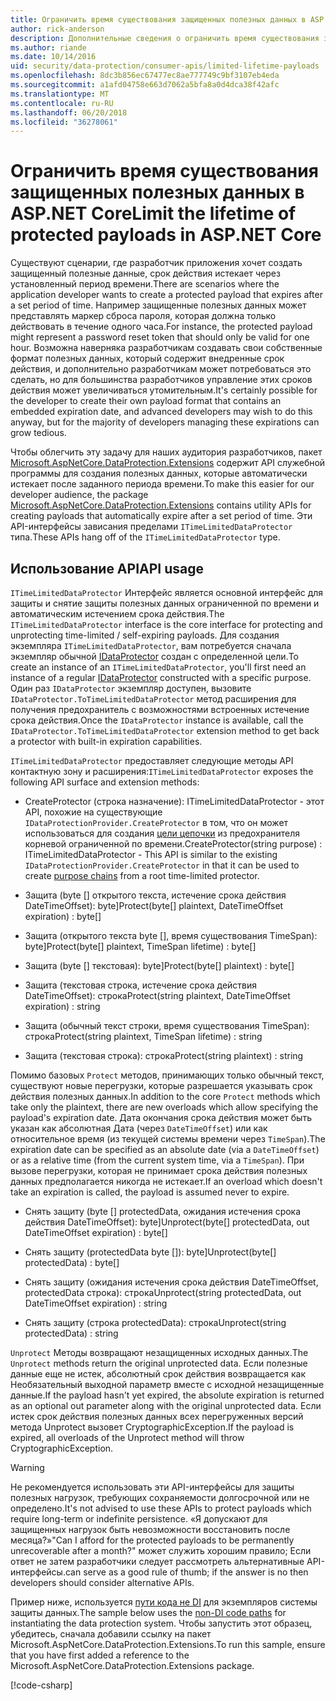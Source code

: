 ```yaml
---
title: Ограничить время существования защищенных полезных данных в ASP.NET Core
author: rick-anderson
description: Дополнительные сведения о ограничить время существования защищенных полезных данных с помощью API защиты данных ASP.NET Core.
ms.author: riande
ms.date: 10/14/2016
uid: security/data-protection/consumer-apis/limited-lifetime-payloads
ms.openlocfilehash: 8dc3b856ec67477ec8ae777749c9bf3107eb4eda
ms.sourcegitcommit: a1afd04758e663d7062a5bfa8a0d4dca38f42afc
ms.translationtype: MT
ms.contentlocale: ru-RU
ms.lasthandoff: 06/20/2018
ms.locfileid: "36278061"
---
```

# <a name="limit-the-lifetime-of-protected-payloads-in-aspnet-core"></a><span data-ttu-id="9f83b-103">Ограничить время существования защищенных полезных данных в ASP.NET Core</span><span class="sxs-lookup"><span data-stu-id="9f83b-103">Limit the lifetime of protected payloads in ASP.NET Core</span></span>

<span data-ttu-id="9f83b-104">Существуют сценарии, где разработчик приложения хочет создать защищенный полезные данные, срок действия истекает через установленный период времени.</span><span class="sxs-lookup"><span data-stu-id="9f83b-104">There are scenarios where the application developer wants to create a protected payload that expires after a set period of time.</span></span> <span data-ttu-id="9f83b-105">Например защищенные полезных данных может представлять маркер сброса пароля, которая должна только действовать в течение одного часа.</span><span class="sxs-lookup"><span data-stu-id="9f83b-105">For instance, the protected payload might represent a password reset token that should only be valid for one hour.</span></span> <span data-ttu-id="9f83b-106">Возможна наверняка разработчикам создавать свои собственные формат полезных данных, который содержит внедренные срок действия, и дополнительно разработчикам может потребоваться это сделать, но для большинства разработчиков управление этих сроков действия может увеличиваться утомительным.</span><span class="sxs-lookup"><span data-stu-id="9f83b-106">It's certainly possible for the developer to create their own payload format that contains an embedded expiration date, and advanced developers may wish to do this anyway, but for the majority of developers managing these expirations can grow tedious.</span></span>

<span data-ttu-id="9f83b-107">Чтобы облегчить эту задачу для наших аудитория разработчиков, пакет [Microsoft.AspNetCore.DataProtection.Extensions](https://www.nuget.org/packages/Microsoft.AspNetCore.DataProtection.Extensions/) содержит API служебной программы для создания полезных данных, которые автоматически истекает после заданного периода времени.</span><span class="sxs-lookup"><span data-stu-id="9f83b-107">To make this easier for our developer audience, the package [Microsoft.AspNetCore.DataProtection.Extensions](https://www.nuget.org/packages/Microsoft.AspNetCore.DataProtection.Extensions/) contains utility APIs for creating payloads that automatically expire after a set period of time.</span></span> <span data-ttu-id="9f83b-108">Эти API-интерфейсы зависания пределами `ITimeLimitedDataProtector` типа.</span><span class="sxs-lookup"><span data-stu-id="9f83b-108">These APIs hang off of the `ITimeLimitedDataProtector` type.</span></span>

## <a name="api-usage"></a><span data-ttu-id="9f83b-109">Использование API</span><span class="sxs-lookup"><span data-stu-id="9f83b-109">API usage</span></span>

<span data-ttu-id="9f83b-110">`ITimeLimitedDataProtector` Интерфейс является основной интерфейс для защиты и снятие защиты полезных данных ограниченной по времени и автоматическим истечением срока действия.</span><span class="sxs-lookup"><span data-stu-id="9f83b-110">The `ITimeLimitedDataProtector` interface is the core interface for protecting and unprotecting time-limited / self-expiring payloads.</span></span> <span data-ttu-id="9f83b-111">Для создания экземпляра `ITimeLimitedDataProtector`, вам потребуется сначала экземпляр обычной [IDataProtector](xref:security/data-protection/consumer-apis/overview) создан с определенной цели.</span><span class="sxs-lookup"><span data-stu-id="9f83b-111">To create an instance of an `ITimeLimitedDataProtector`, you'll first need an instance of a regular [IDataProtector](xref:security/data-protection/consumer-apis/overview) constructed with a specific purpose.</span></span> <span data-ttu-id="9f83b-112">Один раз `IDataProtector` экземпляр доступен, вызовите `IDataProtector.ToTimeLimitedDataProtector` метод расширения для получения предохранитель с возможностями встроенных истечение срока действия.</span><span class="sxs-lookup"><span data-stu-id="9f83b-112">Once the `IDataProtector` instance is available, call the `IDataProtector.ToTimeLimitedDataProtector` extension method to get back a protector with built-in expiration capabilities.</span></span>

<span data-ttu-id="9f83b-113">`ITimeLimitedDataProtector` предоставляет следующие методы API контактную зону и расширения:</span><span class="sxs-lookup"><span data-stu-id="9f83b-113">`ITimeLimitedDataProtector` exposes the following API surface and extension methods:</span></span>

* <span data-ttu-id="9f83b-114">CreateProtector (строка назначение): ITimeLimitedDataProtector - этот API, похожие на существующие `IDataProtectionProvider.CreateProtector` в том, что он может использоваться для создания [цели цепочки](xref:security/data-protection/consumer-apis/purpose-strings) из предохранителя корневой ограниченной по времени.</span><span class="sxs-lookup"><span data-stu-id="9f83b-114">CreateProtector(string purpose) : ITimeLimitedDataProtector - This API is similar to the existing `IDataProtectionProvider.CreateProtector` in that it can be used to create [purpose chains](xref:security/data-protection/consumer-apis/purpose-strings) from a root time-limited protector.</span></span>

* <span data-ttu-id="9f83b-115">Защита (byte [] открытого текста, истечение срока действия DateTimeOffset): byte]</span><span class="sxs-lookup"><span data-stu-id="9f83b-115">Protect(byte[] plaintext, DateTimeOffset expiration) : byte[]</span></span>

* <span data-ttu-id="9f83b-116">Защита (открытого текста byte [], время существования TimeSpan): byte]</span><span class="sxs-lookup"><span data-stu-id="9f83b-116">Protect(byte[] plaintext, TimeSpan lifetime) : byte[]</span></span>

* <span data-ttu-id="9f83b-117">Защита (byte [] текстовая): byte]</span><span class="sxs-lookup"><span data-stu-id="9f83b-117">Protect(byte[] plaintext) : byte[]</span></span>

* <span data-ttu-id="9f83b-118">Защита (текстовая строка, истечение срока действия DateTimeOffset): строка</span><span class="sxs-lookup"><span data-stu-id="9f83b-118">Protect(string plaintext, DateTimeOffset expiration) : string</span></span>

* <span data-ttu-id="9f83b-119">Защита (обычный текст строки, время существования TimeSpan): строка</span><span class="sxs-lookup"><span data-stu-id="9f83b-119">Protect(string plaintext, TimeSpan lifetime) : string</span></span>

* <span data-ttu-id="9f83b-120">Защита (текстовая строка): строка</span><span class="sxs-lookup"><span data-stu-id="9f83b-120">Protect(string plaintext) : string</span></span>

<span data-ttu-id="9f83b-121">Помимо базовых `Protect` методов, принимающих только обычный текст, существуют новые перегрузки, которые разрешается указывать срок действия полезных данных.</span><span class="sxs-lookup"><span data-stu-id="9f83b-121">In addition to the core `Protect` methods which take only the plaintext, there are new overloads which allow specifying the payload's expiration date.</span></span> <span data-ttu-id="9f83b-122">Дата окончания срока действия может быть указан как абсолютная Дата (через `DateTimeOffset`) или как относительное время (из текущей системы времени через `TimeSpan`).</span><span class="sxs-lookup"><span data-stu-id="9f83b-122">The expiration date can be specified as an absolute date (via a `DateTimeOffset`) or as a relative time (from the current system time, via a `TimeSpan`).</span></span> <span data-ttu-id="9f83b-123">При вызове перегрузки, которая не принимает срока действия полезных данных предполагается никогда не истекает.</span><span class="sxs-lookup"><span data-stu-id="9f83b-123">If an overload which doesn't take an expiration is called, the payload is assumed never to expire.</span></span>

* <span data-ttu-id="9f83b-124">Снять защиту (byte [] protectedData, ожидания истечения срока действия DateTimeOffset): byte]</span><span class="sxs-lookup"><span data-stu-id="9f83b-124">Unprotect(byte[] protectedData, out DateTimeOffset expiration) : byte[]</span></span>

* <span data-ttu-id="9f83b-125">Снять защиту (protectedData byte []): byte]</span><span class="sxs-lookup"><span data-stu-id="9f83b-125">Unprotect(byte[] protectedData) : byte[]</span></span>

* <span data-ttu-id="9f83b-126">Снять защиту (ожидания истечения срока действия DateTimeOffset, protectedData строка): строка</span><span class="sxs-lookup"><span data-stu-id="9f83b-126">Unprotect(string protectedData, out DateTimeOffset expiration) : string</span></span>

* <span data-ttu-id="9f83b-127">Снять защиту (строка protectedData): строка</span><span class="sxs-lookup"><span data-stu-id="9f83b-127">Unprotect(string protectedData) : string</span></span>

<span data-ttu-id="9f83b-128">`Unprotect` Методы возвращают незащищенных исходных данных.</span><span class="sxs-lookup"><span data-stu-id="9f83b-128">The `Unprotect` methods return the original unprotected data.</span></span> <span data-ttu-id="9f83b-129">Если полезные данные еще не истек, абсолютный срок действия возвращается как Необязательный выходной параметр вместе с исходной незащищенные данные.</span><span class="sxs-lookup"><span data-stu-id="9f83b-129">If the payload hasn't yet expired, the absolute expiration is returned as an optional out parameter along with the original unprotected data.</span></span> <span data-ttu-id="9f83b-130">Если истек срок действия полезных данных всех перегруженных версий метода Unprotect вызовет CryptographicException.</span><span class="sxs-lookup"><span data-stu-id="9f83b-130">If the payload is expired, all overloads of the Unprotect method will throw CryptographicException.</span></span>

>[!WARNING]
> <span data-ttu-id="9f83b-131">Не рекомендуется использовать эти API-интерфейсы для защиты полезных нагрузок, требующих сохраняемости долгосрочной или не определено.</span><span class="sxs-lookup"><span data-stu-id="9f83b-131">It's not advised to use these APIs to protect payloads which require long-term or indefinite persistence.</span></span> <span data-ttu-id="9f83b-132">«Я допускают для защищенных нагрузок быть невозможности восстановить после месяца?»</span><span class="sxs-lookup"><span data-stu-id="9f83b-132">"Can I afford for the protected payloads to be permanently unrecoverable after a month?"</span></span> <span data-ttu-id="9f83b-133">может служить хорошим правило; Если ответ не затем разработчики следует рассмотреть альтернативные API-интерфейсы.</span><span class="sxs-lookup"><span data-stu-id="9f83b-133">can serve as a good rule of thumb; if the answer is no then developers should consider alternative APIs.</span></span>

<span data-ttu-id="9f83b-134">Пример ниже, используется [пути кода не DI](xref:security/data-protection/configuration/non-di-scenarios) для экземпляров системы защиты данных.</span><span class="sxs-lookup"><span data-stu-id="9f83b-134">The sample below uses the [non-DI code paths](xref:security/data-protection/configuration/non-di-scenarios) for instantiating the data protection system.</span></span> <span data-ttu-id="9f83b-135">Чтобы запустить этот образец, убедитесь, сначала добавили ссылку на пакет Microsoft.AspNetCore.DataProtection.Extensions.</span><span class="sxs-lookup"><span data-stu-id="9f83b-135">To run this sample, ensure that you have first added a reference to the Microsoft.AspNetCore.DataProtection.Extensions package.</span></span>

[!code-csharp[](limited-lifetime-payloads/samples/limitedlifetimepayloads.cs)]

